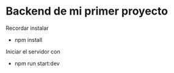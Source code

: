 # Backend de mi primer proyecto

Recordar instalar

- npm install

Iniciar el servidor con

- npm run start:dev